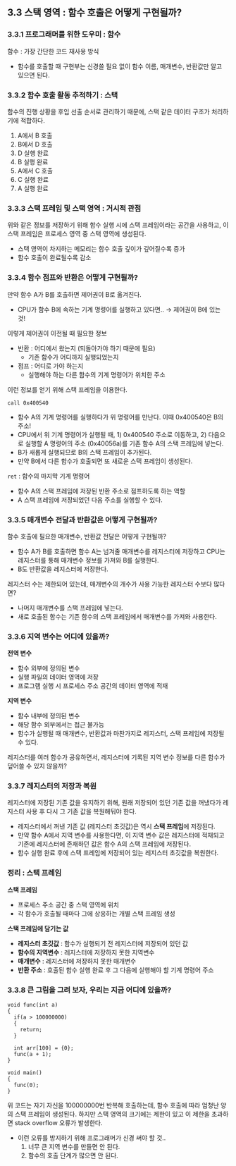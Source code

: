 ## 3.3 스택 영역 : 함수 호출은 어떻게 구현될까?
### 3.3.1 프로그래머를 위한 도우미 : 함수
함수 : 가장 간단한 코드 재사용 방식
- 함수를 호출할 때 구현부는 신경쓸 필요 없이 함수 이름, 매개변수, 반환값만 알고 있으면 된다.

### 3.3.2 함수 호출 활동 추적하기 : 스택
함수의 진행 상황을 후입 선출 순서로 관리하기 때문에, 스택 같은 데이터 구조가 처리하기에 적합하다.
1. A에서 B 호출
2. B에서 D 호출 
3. D 실행 완료 
4. B 실행 완료 
5. A에서 C 호출 
6. C 실행 완료 
7. A 실행 완료

### 3.3.3 스택 프레임 및 스택 영역 : 거시적 관점
위와 같은 정보를 저장하기 위해 함수 실행 시에 스택 프레임이라는 공간을 사용하고, 이 스택 프레임은 프로세스 영역 중 스택 영역에 생성된다.
- 스택 영역이 차지하는 메모리는 함수 호출 깊이가 깊어질수록 증가
- 함수 호출이 완료될수록 감소

### 3.3.4 함수 점프와 반환은 어떻게 구현될까?
만약 함수 A가 B를 호출하면 제어권이 B로 옮겨진다.

- CPU가 함수 B에 속하는 기계 명령어를 실행하고 있다면.. → 제어권이 B에 있는 것!

이렇게 제어권이 이전될 때 필요한 정보

- 반환 : 어디에서 왔는지 (되돌아가야 하기 때문에 필요)
    - 기존 함수가 어디까지 실행되었는지
- 점프 : 어디로 가야 하는지
    - 실행해야 하는 다른 함수의 기계 명령어가 위치한 주소

이런 정보를 얻기 위해 스택 프레임을 이용한다.

`call 0x400540`
- 함수 A의 기계 명령어를 실행하다가 위 명령어를 만난다. 이때 0x400540은 B의 주소!
- CPU에서 위 기계 명령어가 실행될 때, 1) 0x400540 주소로 이동하고, 2) 다음으로 실행할 A 명령어의 주소 (0x40056a)를 기존 함수 A의 스택 프레임에 넣는다.
- B가 새롭게 실행되므로 B의 스택 프레임이 추가된다. 
- 만약 B에서 다른 함수가 호출되면 또 새로운 스택 프레임이 생성된다. 

`ret` : 함수의 마지막 기계 명령어 
- 함수 A의 스택 프레임에 저장된 반환 주소로 점프하도록 하는 역할
- A 스택 프레임에 저장되었던 다음 주소를 실행할 수 있다.

### 3.3.5 매개변수 전달과 반환값은 어떻게 구현될까?
함수 호출에 필요한 매개변수, 반환값 전달은 어떻게 구현될까?
- 함수 A가 B를 호출하면 함수 A는 넘겨줄 매개변수를 레지스터에 저장하고 CPU는 레지스터를 통해 매개변수 정보를 가져와 B를 실행한다. 
- B도 반환값을 레지스터에 저장한다. 

레지스터 수는 제한되어 있는데, 매개변수의 개수가 사용 가능한 레지스터 수보다 많다면?
- 나머지 매개변수를 스택 프레임에 넣는다.
- 새로 호출된 함수는 기존 함수의 스택 프레임에서 매개변수를 가져와 사용한다.

### 3.3.6 지역 변수는 어디에 있을까?
**전역 변수**
- 함수 외부에 정의된 변수
- 실행 파일의 데이터 영역에 저장
- 프로그램 실행 시 프로세스 주소 공간의 데이터 영역에 적재

**지역 변수**
- 함수 내부에 정의된 변수
- 해당 함수 외부에서는 접근 불가능
- 함수가 실행될 때 매개변수, 반환값과 마찬가지로 레지스터, 스택 프레임에 저장될 수 있다. 

레지스터를 여러 함수가 공유하면서, 레지스터에 기록된 지역 변수 정보를 다른 함수가 덮어쓸 수 있지 않을까?

### 3.3.7 레지스터의 저장과 복원
레지스터에 저장된 기존 값을 유지하기 위해, 원래 저장되어 있던 기존 값을 꺼냈다가 레지스터 사용 후 다시 그 기존 값을 복원해둬야 한다.
- 레지스터에서 꺼낸 기존 값 (레지스터 초깃값)은 역시 **스택 프레임**에 저장된다. 
- 만약 함수 A에서 지역 변수를 사용한다면, 이 지역 변수 값은 레지스터에 적재되고 기존에 레지스터에 존재하던 값은 함수 A의 스택 프레임에 저장된다. 
- 함수 실행 완료 후에 스택 프레임에 저장되어 있는 레지스터 초깃값을 복원한다. 


### 정리 : 스택 프레임
**스택 프레임**
- 프로세스 주소 공간 중 스택 영역에 위치
- 각 함수가 호출될 때마다 그에 상응하는 개별 스택 프레임 생성

**스택 프레임에 담기는 값**
- **레지스터 초깃값** : 함수가 실행되기 전 레지스터에 저장되어 있던 값
- **함수의 지역변수** : 레지스터에 저장하지 못한 지역변수
- **매개변수** : 레지스터에 저장하지 못한 매개변수
- **반환 주소** : 호출된 함수 실행 완료 후 그 다음에 실행해야 할 기계 명령어 주소

### 3.3.8 큰 그림을 그려 보자, 우리는 지금 어디에 있을까?
```
void func(int a)
{
  if(a > 100000000)
  {
    return;
  }
  
  int arr[100] = {0};
  func(a + 1);
}

void main()
{
  func(0);
}
```
위 코드는 자기 자신을 100000000번 반복해 호출하는데, 함수 호출에 따라 엄청난 양의 스택 프레임이 생성된다. 하지만 스택 영역의 크기에는 제한이 있고 이 제한을 초과하면 stack overflow 오류가 발생한다. 
- 이런 오류를 방지하기 위해 프로그래머가 신경 써야 할 것..
  1. 너무 큰 지역 변수를 만들면 안 된다. 
  2. 함수의 호출 단계가 많으면 안 된다.

